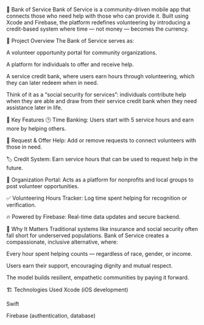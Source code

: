 🤝 Bank of Service
Bank of Service is a community-driven mobile app that connects those who need help with those who can provide it. Built using Xcode and Firebase, the platform redefines volunteering by introducing a credit-based system where time — not money — becomes the currency.

🌟 Project Overview
The Bank of Service serves as:

A volunteer opportunity portal for community organizations.

A platform for individuals to offer and receive help.

A service credit bank, where users earn hours through volunteering, which they can later redeem when in need.

Think of it as a “social security for services”: individuals contribute help when they are able and draw from their service credit bank when they need assistance later in life.

🔧 Key Features
🕒 Time Banking: Users start with 5 service hours and earn more by helping others.

🙋 Request & Offer Help: Add or remove requests to connect volunteers with those in need.

🏷️ Credit System: Earn service hours that can be used to request help in the future.

📣 Organization Portal: Acts as a platform for nonprofits and local groups to post volunteer opportunities.

✅ Volunteering Hours Tracker: Log time spent helping for recognition or verification.

🔥 Powered by Firebase: Real-time data updates and secure backend.

🧠 Why It Matters
Traditional systems like insurance and social security often fall short for underserved populations. Bank of Service creates a compassionate, inclusive alternative, where:

Every hour spent helping counts — regardless of race, gender, or income.

Users earn their support, encouraging dignity and mutual respect.

The model builds resilient, empathetic communities by paying it forward.

🏗️ Technologies Used
Xcode (iOS development)

Swift

Firebase (authentication, database)
